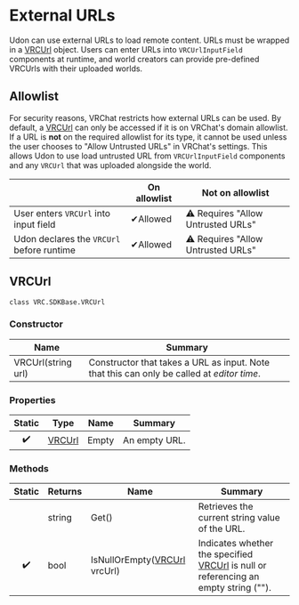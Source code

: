 # External URLs
Udon can use external URLs to load remote content. URLs must be wrapped in a [VRCUrl](#vrcurl) object. Users can enter URLs into `VRCUrlInputField` components at runtime, and world creators can provide pre-defined VRCUrls with their uploaded worlds.

## Allowlist
For security reasons, VRChat restricts how external URLs can be used. By default, a [VRCUrl](#vrcurl) can only be accessed if it is on VRChat's domain allowlist.
If a URL is **not** on the required allowlist for its type, it cannot be used unless the user chooses to "Allow Untrusted URLs" in VRChat's settings. This allows Udon to use load untrusted URL from `VRCUrlInputField` components and any `VRCUrl` that was uploaded alongside the world.

|                                           | On allowlist | Not on allowlist                   |
| ----                                      | ----         | ----                               |
| User enters `VRCUrl` into input field     | ✔Allowed     | ⚠ Requires "Allow Untrusted URLs" |
| Udon declares the `VRCUrl` before runtime | ✔Allowed     | ⚠ Requires "Allow Untrusted URLs" |

## VRCUrl
`class VRC.SDKBase.VRCUrl`

### Constructor
| Name | Summary |
| --- | --- |
| VRCUrl(string url) | Constructor that takes a URL as input.  Note that this can only be called at *editor time*. |

### Properties
| Static | Type | Name | Summary |
| :---: | --- | --- | --- |
| ✔️ | [VRCUrl](#vrcurl) | Empty | An empty URL. |

### Methods
| Static | Returns | Name | Summary |
| :---: | --- | --- | --- |
|| string | Get() | Retrieves the current string value of the URL. |
| ✔️ | bool | IsNullOrEmpty([VRCUrl](#vrcurl) vrcUrl) | Indicates whether the specified [VRCUrl](#vrcurl) is null or referencing an empty string (""). |
